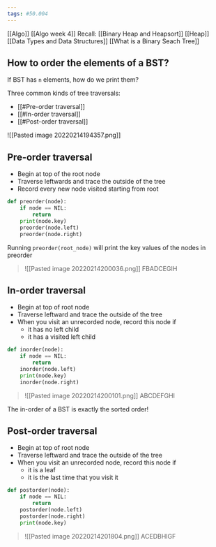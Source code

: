 ```yaml
---
tags: #50.004
---
```

[[Algo]]
[[Algo week 4]]
Recall:
[[Binary Heap and Heapsort]]
[[Heap]]
[[Data Types and Data Structures]]
[[What is a Binary Seach Tree]]

## How to order the elements of a BST?
If BST has `n` elements, how do we print them?

Three common kinds of tree traversals:
- [[#Pre-order traversal]]
- [[#In-order traversal]]
- [[#Post-order traversal]]

![[Pasted image 20220214194357.png]]
## Pre-order traversal
- Begin at top of the root node
- Traverse leftwards and trace the outside of the tree
- Record every new node visited starting from root

```python
def preorder(node):
	if node == NIL:
		return
	print(node.key)
	preorder(node.left)
	preorder(node.right)
```
Running `preorder(root_node)` will print the key values of the nodes in preorder
>![[Pasted image 20220214200036.png]]
>FBADCEGIH
## In-order traversal
- Begin at top of root node
- Traverse leftward and trace the outside of the tree
- When you visit an unrecorded node, record this node if
	- it has no left child
	- it has a visited left child

```python
def inorder(node):
	if node == NIL:
		return
	inorder(node.left)
	print(node.key)
	inorder(node.right)
```
>![[Pasted image 20220214200101.png]]
>ABCDEFGHI

The in-order of a BST is exactly the sorted order!

## Post-order traversal
- Begin at top of root node
- Traverse leftward and trace the outside of the tree
- When you visit an unrecorded node, record this node if
	- it is a leaf
	- it is the last time that you visit it

```python
def postorder(node):
	if node == NIL:
		return
	postorder(node.left)
	postorder(node.right)
	print(node.key)
```

>![[Pasted image 20220214201804.png]]
>ACEDBHIGF

